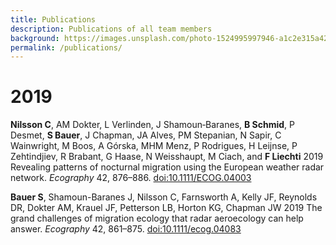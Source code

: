 ```yaml
---
title: Publications
description: Publications of all team members
background: https://images.unsplash.com/photo-1524995997946-a1c2e315a42f?ixlib=rb-1.2.1&ixid=eyJhcHBfaWQiOjEyMDd9&auto=format&fit=crop&w=1000
permalink: /publications/
---
```


# 2019

**Nilsson C**, AM Dokter, L Verlinden, J Shamoun‐Baranes, **B Schmid**, P Desmet, **S Bauer**, J Chapman, JA Alves, PM Stepanian, N Sapir, C Wainwright, M Boos, A Górska, MHM Menz, P Rodrigues, H Leijnse, P Zehtindjiev, R Brabant, G Haase, N Weisshaupt, M Ciach, and **F Liechti** 2019 Revealing patterns of nocturnal migration using the European weather radar network. _Ecography_ 42, 876–886. <doi:10.1111/ECOG.04003>

**Bauer S**, Shamoun-Baranes J, Nilsson C, Farnsworth A, Kelly JF, Reynolds DR, Dokter AM, Krauel JF, Petterson LB, Horton KG, Chapman JW 2019 The grand challenges of migration ecology that radar aeroecology can help answer. _Ecography_ 42, 861–875. <doi:10.1111/ecog.04083>
